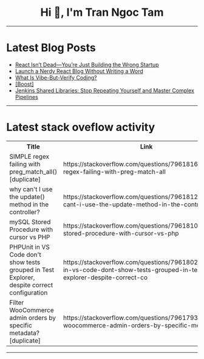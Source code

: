 <h1 align="center">Hi 👋, I'm Tran Ngoc Tam</h1>

---

# Latest Blog Posts 
<!-- BLOG-POST-LIST:START -->
- [React Isn’t Dead—You’re Just Building the Wrong Startup](https://dev.to/dev-resources/react-isnt-dead-youre-just-building-the-wrong-startup-4lfo)
- [Launch a Nerdy React Blog Without Writing a Word](https://dev.to/0x8h_site/launch-a-nerdy-react-blog-without-writing-a-word-26h)
- [What Is Vibe-But-Verify Coding?](https://dev.to/bagelbomb/what-is-vibe-but-verify-coding-cbk)
- [[Boost]](https://dev.to/rakeshv675/-2mi8)
- [Jenkins Shared Libraries: Stop Repeating Yourself and Master Complex Pipelines](https://dev.to/alex_aslam/jenkins-shared-libraries-stop-repeating-yourself-and-master-complex-pipelines-11if)
<!-- BLOG-POST-LIST:END -->

---

# Latest stack oveflow activity
<table>
  <tr><th>Title</th><th>Link</th></tr>
  <!-- STACKOVERFLOW:START --><tr><td>SIMPLE regex failing with preg_match_all&lpar;&rpar; [duplicate]</td><td>https://stackoverflow.com/questions/79618165/simple-regex-failing-with-preg-match-all</td></tr><tr><td>why can&#39;t I use the update&lpar;&rpar; method in the controller?</td><td>https://stackoverflow.com/questions/79618128/why-cant-i-use-the-update-method-in-the-controller</td></tr><tr><td>mySQL Stored Procedure with cursor vs PHP</td><td>https://stackoverflow.com/questions/79618109/mysql-stored-procedure-with-cursor-vs-php</td></tr><tr><td>PHPUnit in VS Code don&#39;t show tests grouped in Test Explorer, despite correct configuration</td><td>https://stackoverflow.com/questions/79618025/phpunit-in-vs-code-dont-show-tests-grouped-in-test-explorer-despite-correct-co</td></tr><tr><td>Filter WooCommerce admin orders by specific metadata? [duplicate]</td><td>https://stackoverflow.com/questions/79617931/filter-woocommerce-admin-orders-by-specific-metadata</td></tr><!-- STACKOVERFLOW:END -->
</table>

---


